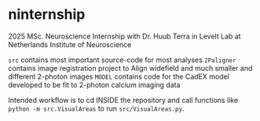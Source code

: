 # ninternship
 2025 MSc. Neuroscience Internship with Dr. Huub Terra in Levelt Lab at Netherlands Institute of Neuroscience


`src` contains most important source-code for most analyses
`2Paligner` contains image registration project to Align widefield and much smaller and different 2-photon images
`MODEL` contains code for the CadEX model developed to be fit to 2-photon calcium imaging data

Intended workflow is to cd INSIDE the repository and call functions like `python -m src.VisualAreas` to run `src/VisualAreas.py`.